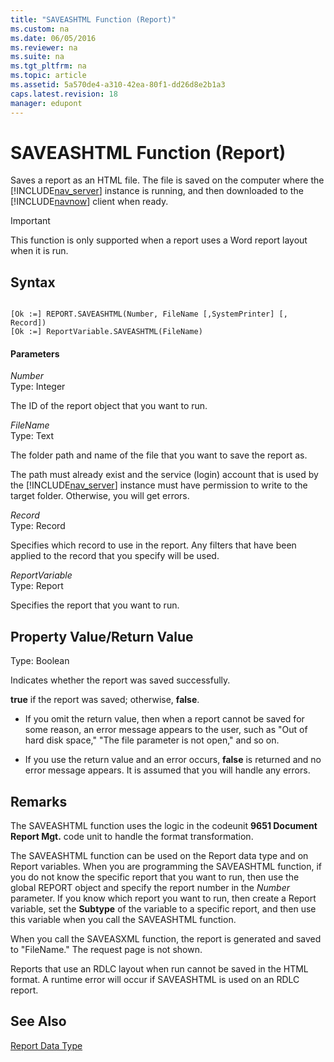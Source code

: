 ```yaml
---
title: "SAVEASHTML Function (Report)"
ms.custom: na
ms.date: 06/05/2016
ms.reviewer: na
ms.suite: na
ms.tgt_pltfrm: na
ms.topic: article
ms.assetid: 5a570de4-a310-42ea-80f1-dd26d8e2b1a3
caps.latest.revision: 18
manager: edupont
---
```

# SAVEASHTML Function (Report)
Saves a report as an HTML file. The file is saved on the computer where the [!INCLUDE[nav_server](../dynamics-nav/includes/nav_server_md.md)] instance is running, and then downloaded to the [!INCLUDE[navnow](../dynamics-nav/includes/navnow_md.md)] client when ready.  
  
> [!IMPORTANT]  
>  This function is only supported when a report uses a Word report layout when it is run.  
  
## Syntax  
  
```  
  
[Ok :=] REPORT.SAVEASHTML(Number, FileName [,SystemPrinter] [, Record])  
[Ok :=] ReportVariable.SAVEASHTML(FileName)  
```  
  
#### Parameters  
 *Number*  
 Type: Integer  
  
 The ID of the report object that you want to run.  
  
 *FileName*  
 Type: Text  
  
 The folder path and name of the file that you want to save the report as.  
  
 The path must already exist and the service \(login\) account that is used by the [!INCLUDE[nav_server](../dynamics-nav/includes/nav_server_md.md)] instance must have permission to write to the target folder. Otherwise, you will get errors.  
  
 *Record*  
 Type: Record  
  
 Specifies which record to use in the report. Any filters that have been applied to the record that you specify will be used.  
  
 *ReportVariable*  
 Type: Report  
  
 Specifies the report that you want to run.  
  
## Property Value\/Return Value  
 Type: Boolean  
  
 Indicates whether the report was saved successfully.  
  
 **true** if the report was saved; otherwise, **false**.  
  
-   If you omit the return value, then when a report cannot be saved for some reason, an error message appears to the user, such as "Out of hard disk space," "The file parameter is not open," and so on.  
  
-   If you use the return value and an error occurs, **false** is returned and no error message appears. It is assumed that you will handle any errors.  
  
## Remarks  
 The SAVEASHTML function uses the logic in the codeunit **9651 Document Report Mgt.** code unit to handle the format transformation.  
  
 The SAVEASHTML function can be used on the Report data type and on Report variables. When you are programming the SAVEASHTML function, if you do not know the specific report that you want to run, then use the global REPORT object and specify the report number in the *Number* parameter. If you know which report you want to run, then create a Report variable, set the **Subtype** of the variable to a specific report, and then use this variable when you call the SAVEASHTML function.  
  
 When you call the SAVEASXML function, the report is generated and saved to "FileName." The request page is not shown.  
  
 Reports that use an RDLC layout when run cannot be saved in the HTML format. A runtime error will occur if SAVEASHTML is used on an RDLC report.  
  
## See Also  
 [Report Data Type](../dynamics-nav/Report-Data-Type.md)